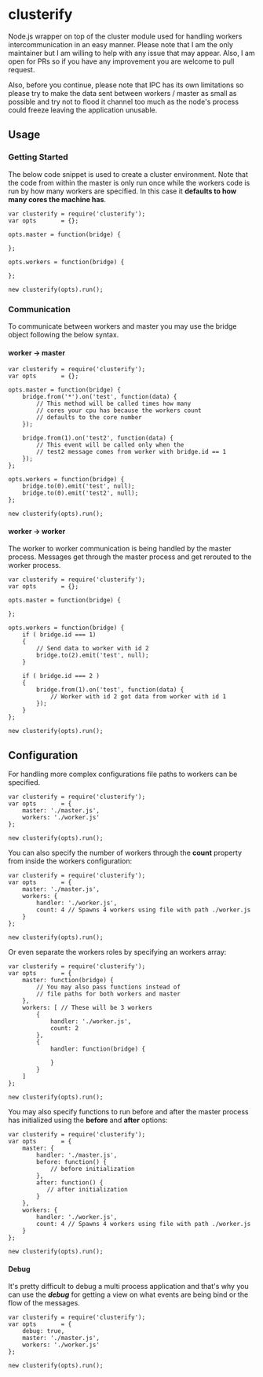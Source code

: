 # clusterify
Node.js wrapper on top of the cluster module used for handling workers intercommunication in an easy manner. Please note that I am the only maintainer but I am willing to help with any issue that may appear. Also, I am open for PRs so if you have any improvement you are welcome to pull request.

Also, before you continue, please note that IPC has its own limitations so please try to make the data sent between workers / master as small as possible and try not to flood it channel too much as the node's process could freeze leaving the application unusable.

## Usage

### Getting Started
The below code snippet is used to create a cluster environment. Note that the code from within the master is only run once while the workers code is run by how many workers are specified. In this case it **defaults to how many cores the machine has**.
```
var clusterify = require('clusterify');
var opts       = {};

opts.master = function(bridge) {

};

opts.workers = function(bridge) {

};

new clusterify(opts).run();
```

### Communication
To communicate between workers and master you may use the bridge object following the below syntax.

#### worker -> master
```
var clusterify = require('clusterify');
var opts       = {};

opts.master = function(bridge) {
    bridge.from('*').on('test', function(data) {
        // This method will be called times how many
        // cores your cpu has because the workers count
        // defaults to the core number
    });
    
    bridge.from(1).on('test2', function(data) {
        // This event will be called only when the
        // test2 message comes from worker with bridge.id == 1
    });
};

opts.workers = function(bridge) {
    bridge.to(0).emit('test', null);
    bridge.to(0).emit('test2', null);
};

new clusterify(opts).run();
```

#### worker -> worker
The worker to worker communication is being handled by the master process. Messages get through the master process and get rerouted to the worker process.
```
var clusterify = require('clusterify');
var opts       = {};

opts.master = function(bridge) {

};

opts.workers = function(bridge) {
    if ( bridge.id === 1)
    {
        // Send data to worker with id 2
        bridge.to(2).emit('test', null);
    }
    
    if ( bridge.id === 2 )
    {
        bridge.from(1).on('test', function(data) {
            // Worker with id 2 got data from worker with id 1
        });
    }
};

new clusterify(opts).run();
```

## Configuration
For handling more complex configurations file paths to workers can be specified.

```
var clusterify = require('clusterify');
var opts       = {
    master: './master.js',
    workers: './worker.js'
};

new clusterify(opts).run();
```

You can also specify the number of workers through the **count** property from inside the workers configuration:

```
var clusterify = require('clusterify');
var opts       = {
    master: './master.js',
    workers: {
        handler: './worker.js',
        count: 4 // Spawns 4 workers using file with path ./worker.js
    }
};

new clusterify(opts).run();
```

Or even separate the workers roles by specifying an workers array:

```
var clusterify = require('clusterify');
var opts       = {
    master: function(bridge) {
        // You may also pass functions instead of 
        // file paths for both workers and master
    },
    workers: [ // These will be 3 workers
        {
            handler: './worker.js',
            count: 2
        },
        {
            handler: function(bridge) {
            
            }
        }
    ]
};

new clusterify(opts).run();
```

You may also specify functions to run before and after the master process has initialized using the
**before** and **after** options:

```
var clusterify = require('clusterify');
var opts       = {
    master: {
        handler: './master.js',
        before: function() {
            // before initialization
        },
        after: function() {
           // after initialization 
        }
    },
    workers: {
        handler: './worker.js',
        count: 4 // Spawns 4 workers using file with path ./worker.js
    }
};

new clusterify(opts).run();
```

#### Debug
It's pretty difficult to debug a multi process application and that's why you can use the ***debug*** for getting a view on what events are being bind or the flow of the messages.

```
var clusterify = require('clusterify');
var opts       = {
    debug: true,
    master: './master.js',
    workers: './worker.js'
};

new clusterify(opts).run();
```